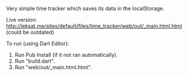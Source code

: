 Very simple time tracker which saves its data in the localStorage.

Live version: http://leksat.me/sites/default/files/time_tracker/web/out/_main.html.html (could be outdated)

To run (using Dart Editor):

1. Run Pub Install (if it not ran automatically).
2. Run "build.dart".
3. Run "web/out/_main.html.html".
